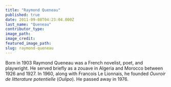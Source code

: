```yaml
---
title: "Raymond Queneau"
published: true
date: 2011-09-08T04:23:04.000Z
last_name: "Queneau"
contributor_type:
image_path:
image_credit:
featured_image_path:
slug: raymond-queneau
---
```


Born in 1903 Raymond Queneau was a French novelist, poet, and playwright. He served briefly as a zouave in Algeria and Morocco between 1926 and 1927. In 1960, along with Francois Le Lionnais, he founded _Ouvroir de litterature potentielle_ (_Oulipo_). He passed away in 1976.

